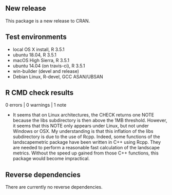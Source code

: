 ## New release

This package is a new release to CRAN.

## Test environments
* local OS X install, R 3.5.1
* ubuntu 18.04, R 3.5.1
* macOS High Sierra, R 3.5.1
* ubuntu 14.04 (on travis-ci), R 3.5.1
* win-builder (devel and release)
* Debian Linux, R-devel, GCC ASAN/UBSAN

## R CMD check results

0 errors | 0 warnings | 1 note

* It seems that on Linux architectures, the CHECK returns one NOTE because the libs subdirectory is then above the 1MB threshold. However, it seems that this NOTE only appears under Linux, but not under Windows or OSX. My understanding is that this inflation of the libs subdirectory is due to the use of Rcpp. Indeed, some functions of the landscapemetric package have been written in C++ using Rcpp. They are needed to perform a reasonable fast calculation of the landscape metrics. Without the speed up gained from those C++ functions, this package would become impractical.

## Reverse dependencies

There are currently no reverse dependencies.

